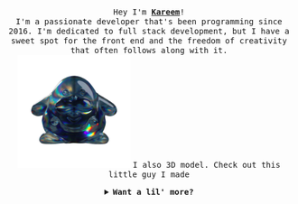 <p align="center">
  <br>
  <samp>
    Hey I'm <b><a rel="nofollow noopener noreferrer" target="_blank" href="https://www.kareemshehab.com">Kareem</a></b>!
    <br>I'm a passionate developer that's been programming since 2016. I'm dedicated to full stack development, but I have a sweet spot for the front end and the freedom of creativity that often follows along with it. <br>
  </samp>

  <img src="https://github.com/Musilix/Musilix/blob/main/assets/mrfrosty.png" width="200"/>
  <samp>I also 3D model. Check out this little guy I made</samp>
</p>

<details align="center">

<summary><b><samp>Want a lil' more?</samp></b></summary>
<samp>
  <b><h2 style="color: #fc6203">You're a hungry little bugger!</h2> </b>
  <p>Say hi to the trash nymph; he'll guide you through</p>
  <img src="https://github.com/Musilix/Musilix/blob/main/assets/fly.png" width="200"/>

Current Project: <a href="https://github.com/Musilix/Pipplio">Pipplio</a>

  <p align="center">
    <img src="https://github.com/Musilix/Musilix/blob/main/assets/site_prev.webp" width="30px" alt="Portfolio"></a>
    <img src="https://github.com/Musilix/Musilix/blob/main/assets/linkedin.png" width="30px" alt="LinkedIn"></a>
    <img src="https://github.com/Musilix/Musilix/blob/main/assets/instagram.png" width="30px" alt="Instagram"></a>
    <img src="https://github.com/Musilix/Musilix/blob/main/assets/leetcode.png" width="30px" alt="LeetCode"></a>
    <img src="https://github.com/Musilix/Musilix/blob/main/assets/stackoverflow.png" width="30px" alt="StackOverflow"></a>
  </p> 
</samp>
</details>
